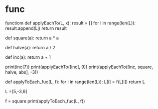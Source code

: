 # func
functiom 
def applyEachTo(L, x):
    result = []
    for i in range(len(L)):
        result.append(L[i](x))
    return result

def square(a):
    return a * a


def halve(a):
    return a / 2


def inc(a):
    return a + 1

print(inc(7))
print(applyEachTo([inc], 9))
print(applyEachTo([inc, square, halve, abs], -3))


def applyToEach_fuc(L, f):
    for i in range(len(L)):
        L[i] = f(L[i])
    return L

L =[5,-3,6]

f = square
print(applyToEach_fuc(L, f))
